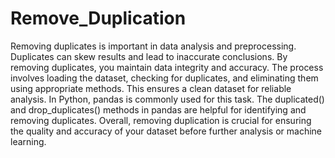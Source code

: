 # Remove_Duplication
Removing duplicates is important in data analysis and preprocessing. Duplicates can skew results and lead to inaccurate conclusions. By removing duplicates, you maintain data integrity and accuracy. 
The process involves loading the dataset, checking for duplicates, and eliminating them using appropriate methods. This ensures a clean dataset for reliable analysis. 
In Python, pandas is commonly used for this task. The duplicated() and drop_duplicates() methods in pandas are helpful for identifying and removing duplicates. Overall, removing duplication is crucial for ensuring the quality and accuracy of your dataset before further analysis or machine learning.
